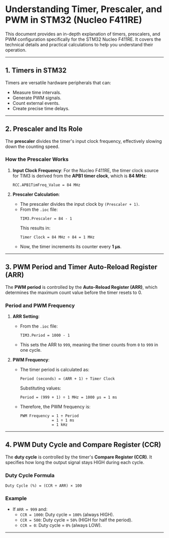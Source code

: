 # Understanding Timer, Prescaler, and PWM in STM32 (Nucleo F411RE)

This document provides an in-depth explanation of timers, prescalers, and PWM configuration specifically for the STM32 Nucleo F411RE. It covers the technical details and practical calculations to help you understand their operation.

---

## 1. Timers in STM32
Timers are versatile hardware peripherals that can:
- Measure time intervals.
- Generate PWM signals.
- Count external events.
- Create precise time delays.

---

## 2. Prescaler and Its Role

The **prescaler** divides the timer's input clock frequency, effectively slowing down the counting speed.

### **How the Prescaler Works**
1. **Input Clock Frequency**:
   For the Nucleo F411RE, the timer clock source for TIM3 is derived from the **APB1 timer clock**, which is **84 MHz**:
   ```plaintext
   RCC.APB1TimFreq_Value = 84 MHz
   ```

2. **Prescaler Calculation**:
   - The prescaler divides the input clock by `(Prescaler + 1)`.
   - From the `.ioc` file:
     ```plaintext
     TIM3.Prescaler = 84 - 1
     ```
     This results in:
     ```plaintext
     Timer Clock = 84 MHz ÷ 84 = 1 MHz
     ```
   - Now, the timer increments its counter every **1 µs**.

---

## 3. PWM Period and Timer Auto-Reload Register (ARR)

The **PWM period** is controlled by the **Auto-Reload Register (ARR)**, which determines the maximum count value before the timer resets to 0.

### **Period and PWM Frequency**
1. **ARR Setting**:
   - From the `.ioc` file:
     ```plaintext
     TIM3.Period = 1000 - 1
     ```
   - This sets the ARR to `999`, meaning the timer counts from `0` to `999` in one cycle.

2. **PWM Frequency**:
   - The timer period is calculated as:
     ```plaintext
     Period (seconds) = (ARR + 1) ÷ Timer Clock
     ```
     Substituting values:
     ```plaintext
     Period = (999 + 1) ÷ 1 MHz = 1000 µs = 1 ms
     ```
   - Therefore, the PWM frequency is:
     ```plaintext
     PWM Frequency = 1 ÷ Period
                   = 1 ÷ 1 ms
                   = 1 kHz
     ```

---

## 4. PWM Duty Cycle and Compare Register (CCR)

The **duty cycle** is controlled by the timer's **Compare Register (CCR)**. It specifies how long the output signal stays HIGH during each cycle.

### **Duty Cycle Formula**
```plaintext
Duty Cycle (%) = (CCR ÷ ARR) × 100
```

### **Example**
- If `ARR = 999` and:
  - `CCR = 1000`: Duty cycle = `100%` (always HIGH).
  - `CCR = 500`: Duty cycle = `50%` (HIGH for half the period).
  - `CCR = 0`: Duty cycle = `0%` (always LOW).

---

